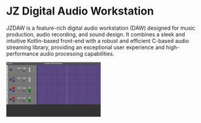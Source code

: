 # JZ Digital Audio Workstation

JZDAW is a feature-rich digital audio workstation (DAW) designed for music production, audio recording, and sound design. It combines a sleek and intuitive Kotlin-based front-end with a robust and efficient C-based audio streaming library, providing an exceptional user experience and high-performance audio processing capabilities.


<!-- markdownlint-disable MD033 -->
<img src="./Assets/home.png" alt="drawing" width="250"/>
<!-- markdownlint-enable MD033 -->
